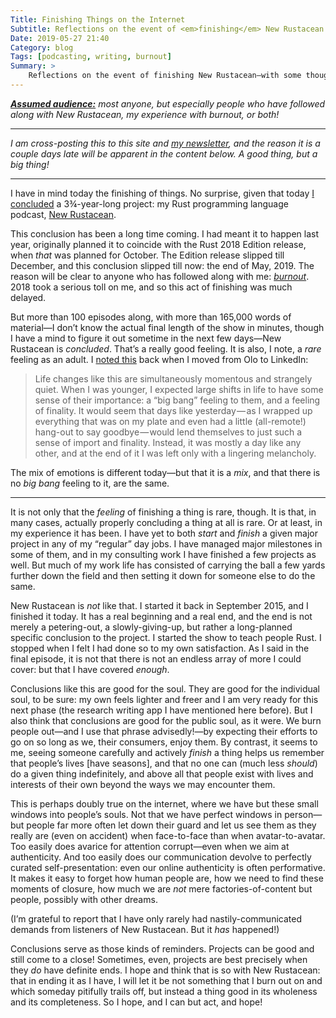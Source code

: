 ```yaml
---
Title: Finishing Things on the Internet
Subtitle: Reflections on the event of <em>finishing</em> New Rustacean.
Date: 2019-05-27 21:40
Category: blog
Tags: [podcasting, writing, burnout]
Summary: >
    Reflections on the event of finishing New Rustacean—with some thoughts on the goodness of finishing things both for individuals and for the public which observes them.
---
```


<i><b>[Assumed audience:][aa]</b> most anyone, but especially people who have followed along with New Rustacean, my experience with burnout, or both!</i>

[aa]: https://www.chriskrycho.com/2018/assumed-audiences.html

---

<i>I am cross-posting this to this site and [my newsletter], and the reason it is a couple days late will be apparent in the content below. A *good* thing, but a big thing!</i>

[my newsletter]: https://buttondown.email/chriskrycho

---

I have in mind today the finishing of things. No surprise, given that today [I concluded][Happy Coding] a 3¾-year-long project: my Rust programming language podcast, [New Rustacean].

[Happy Coding]: https://newrustacean.com/show_notes/meta/_3/
[New Rustacean]: https://newrustacean.com

This conclusion has been a long time coming. I had meant it to happen last year, originally planned it to coincide with the Rust 2018 Edition release, when *that* was planned for October. The Edition release slipped till December, and this conclusion slipped till now: the end of May, 2019. The reason will be clear to anyone who has followed along with me: *[burnout]*. 2018 took a serious toll on me, and so this act of finishing was much delayed.

[burnout]: https://www.chriskrycho.com/burnout

But more than 100 episodes along, with more than 165,000 words of material—I don’t know the actual final length of the show in minutes, though I have a mind to figure it out sometime in the next few days—New Rustacean is *concluded*. That’s a really good feeling. It is also, I note, a *rare* feeling as an adult. I [noted this] back when I moved from Olo to LinkedIn:

> Life changes like this are simultaneously momentous and strangely quiet. When I was younger, I expected large shifts in life to have some sense of their importance: a “big bang” feeling to them, and a feeling of finality. It would seem that days like yesterday — as I wrapped up everything that was on my plate and even had a little (all-remote!) hang-out to say goodbye — would lend themselves to just such a sense of import and finality. Instead, it was mostly a day like any other, and at the end of it I was left only with a lingering melancholy.

[noted this]: https://www.chriskrycho.com/2019/a-new-job.html#ii.-on-the-experience-of-change-as-an-adult "A New Job – On the Experience of Change as an Adult"

The mix of emotions is different today—but that it is a *mix*, and that there is no *big bang* feeling to it, are the same.

---

It is not only that the *feeling* of finishing a thing is rare, though. It is that, in many cases, actually properly concluding a thing at all is rare. Or at least, in my experience it has been. I have yet to both *start* and *finish* a given major project in any of my “regular” day jobs. I have managed major milestones in some of them, and in my consulting work I have finished a few projects as well. But much of my work life has consisted of carrying the ball a few yards further down the field and then setting it down for someone else to do the same.

New Rustacean is *not* like that. I started it back in September 2015, and I finished it today. It has a real beginning and a real end, and the end is not merely a petering-out, a slowly-giving-up, but rather a long-planned specific conclusion to the project. I started the show to teach people Rust. I stopped when I felt I had done so to my own satisfaction. As I said in the final episode, it is not that there is not an endless array of more I could cover: but that I have covered *enough*.

Conclusions like this are good for the soul. They are good for the individual soul, to be sure: my own feels lighter and freer and I am very ready for this next phase (the research writing app I have mentioned here before). But I also think that conclusions are good for the public soul, as it were. We burn people out—and I use that phrase advisedly!—by expecting their efforts to go on so long as we, their consumers, enjoy them. By contrast, it seems to me, seeing someone carefully and actively *finish* a thing helps us remember that people’s lives [have seasons], and that no one can (much less *should*) do a given thing indefinitely, and above all that people exist with lives and interests of their own beyond the ways we may encounter them.

[have season]: https://www.chriskrycho.com/2018/intentional-cyclicality.html

This is perhaps doubly true on the internet, where we have but these small windows into people’s souls. Not that we have perfect windows in person—but people far more often let down their guard and let us see them as they really are (even on accident) when face-to-face than when avatar-to-avatar. Too easily does avarice for attention corrupt—even when we aim at authenticity. And too easily does our communication devolve to perfectly curated self-presentation: even our online authenticity is often performative. It makes it easy to forget how human people are, how we need to find these moments of closure, how much we are *not* mere factories-of-content but people, possibly with other dreams.

(I’m grateful to report that I have only rarely had nastily-communicated demands from listeners of New Rustacean. But it *has* happened!)

Conclusions serve as those kinds of reminders. Projects can be good and still come to a close! Sometimes, even, projects are best precisely when they *do* have definite ends. I hope and think that is so with New Rustacean: that in ending it as I have, I will let it be not something that I burn out on and which someday pitifully trails off, but instead a thing good in its wholeness and its completeness. So I hope, and I can but act, and hope!
